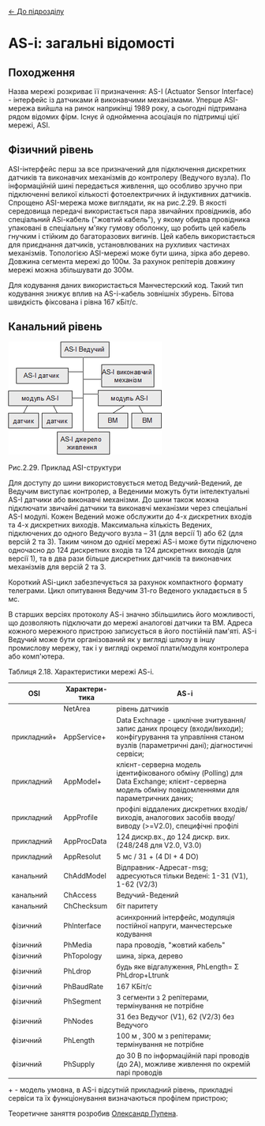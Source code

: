 [<- До підрозділу](README.md)

# AS-i: загальні відомості

## Походження 

Назва мережі розкриває її призначення: AS-I (Actuator Sensor Interface) - інтерфейс із датчиками й виконавчими механізмами. Уперше ASI-мережа вийшла на ринок наприкінці 1989 року, а сьогодні підтримана рядом відомих фірм. Існує й однойменна асоціація по підтримці цієї мережі, ASI. 

## Фізичний рівень 

ASI-інтерфейс перш за все призначений для підключення дискретних датчиків та виконавчих механізмів до контролеру (Ведучого вузла). По інформаційній шині передається  живлення, що особливо зручно при підключенні великої кількості фотоелектричних й індуктивних датчиків. Спрощено ASI-мережа може виглядати, як на рис.2.29. В якості середовища передачі використається пара звичайних провідників, або спеціальний ASі-кабель ("жовтий кабель"), у якому обидва провідника упаковані в спеціальну м'яку гумову оболонку, що робить цей кабель гнучким і стійким до багаторазових вигинів. Цей кабель використається для приєднання датчиків, установлюваних на рухливих частинах механізмів. Топологією ASI-мережі може бути шина, зірка або дерево. Довжина сегмента мережі до 100м. За рахунок репітерів довжину мережі можна збільшувати до 300м.  

Для кодування даних використається Манчестерский код. Такий тип кодування знижує вплив на AS-і-кабель зовнішніх збурень. Бітова швидкість фіксована і рівна 167 кБіт/с. 

## Канальний рівень

![img](media/2_29.png)

Рис.2.29. Приклад ASI-структури

Для доступу до шини використовується метод Ведучий-Ведений, де Ведучим виступає контролер, а Веденими можуть бути інтелектуальні AS-I датчики або виконавчі механізми. До шини також можна підключати звичайні датчики та виконавчі механізми через спеціальні AS-I модулі. Кожен Ведений може обслужити до 4-х дискретних входів та 4-х дискретних виходів. Максимальна кількість Ведених, підключених до одного Ведучого вузла – 31 (для версії 1) або 62 (для версій 2 та 3). Таким чином до однієї мережі AS-i може бути підключено одночасно до 124 дискретних входів та 124 дискретних виходів  (для версії 1), та в два рази більше дискретних датчиків та виконавчих механізмів для версій 2 та 3. 

Короткий ASі-цикл забезпечується за рахунок компактного формату телеграми. Цикл опитування Ведучим 31-го Веденого укладається в 5 мс. 

В старших версіях протоколу AS-i значно збільшились його можливості, що дозволяють підключати до мережі аналогові датчики та ВМ. Адреса кожного мережного пристрою записується в його постійній пам'яті. AS-і Ведучий може бути організований як у вигляді шлюзу в іншу промислову мережу, так і у вигляді окремої плати/модуля контролера або комп'ютера. 

Таблиця 2.18. Характеристики мережі AS-i.

| OSI         | Характери-тика | AS-i                                                         |
| ----------- | -------------- | ------------------------------------------------------------ |
|             | NetArea        | рівень датчиків                                              |
| прикладний+ | AppService+    | Data  Exchnage - циклічне зчитування/запис даних процесу  (входи/виходи); конфігурування та управління станом вузлів (параметричні  дані); діагностичні сервіси; |
| прикладний  | AppModel+      | клієнт-серверна модель ідентифікованого  обміну (Polling) для Data Exchange;   клієнт-серверна модель обміну повідомленнями  для параметричних даних; |
| прикладний  | AppProfile     | профілі віддалених  дискретних входів/виходів, аналогових засобів вводу/виводу (>=V2.0), специфічні профілі |
| прикладний  | AppProcData    | 124 дискр.вх., до  124 дискр. вих. (248/248 для V2.0, V3.0)  |
| прикладний  | AppResolut     | 5 мс / 31 + (4 DI + 4 DO)                                    |
| канальний   | ChAddModel     | Відправник-Адресат-msg; адресуються тільки  Ведені: 1-31 (V1), 1-62 (V2/3) |
| канальний   | ChAccess       | Ведучий-Ведений                                              |
| канальний   | ChChecksum     | біт паритету                                                 |
| фізичний    | PhInterface    | асинхронний інтерфейс, модуляція постійної напруги,  манчестерське кодування |
| фізичний    | PhMedia        | пара проводів, "жовтий кабель"                               |
| фізичний    | PhTopology     | шина, зірка, дерево                                          |
| фізичний    | PhLdrop        | будь яке відгалуження, PhLength= Σ PhLdrop+Ltrunk            |
| фізичний    | PhBaudRate     | 167  КБіт/с                                                  |
| фізичний    | PhSegment      | 3 сегменти з 2 репітерами, термінування не потрібне          |
| фізичний    | PhNodes        | 31 без Ведучог (V1), 62 (V2/3) без Ведучого                  |
| фізичний    | PhLength       | 100 м , 300 м з  репітерами; термінування не потрібне        |
| фізичний    | PhSupply       | до  30 В по інформаційній парі проводів (до 2А), можливе живлення по окремій парі  проводів |

\+ - модель умовна, в AS-і відсутній прикладний рівень, прикладні сервіси та їх функціонування визначаються профілем пристрою; 





Теоретичне заняття розробив [Олександр Пупена](https://github.com/pupenasan). 
